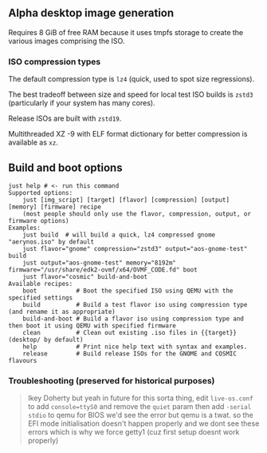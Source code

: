 ## Alpha desktop image generation

Requires 8 GiB of free RAM because it uses tmpfs storage to create the various images comprising the ISO.

### ISO compression types
 
The default compression type is `lz4` (quick, used to spot size regressions).
    
The best tradeoff between size and speed for local test ISO builds is `zstd3` (particularly if your system has many cores).

Release ISOs are built with `zstd19`.

Multithreaded XZ -9 with ELF format dictionary for better compression is available as `xz`.


## Build and boot options


```
just help # <- run this command
Supported options:
    just [img_script] [target] [flavor] [compression] [output] [memory] [firmware] recipe
    (most people should only use the flavor, compression, output, or firmware options)
Examples:
    just build  # will build a quick, lz4 compressed gnome "aerynos.iso" by default
    just flavor="gnome" compression="zstd3" output="aos-gnome-test" build
    just output="aos-gnome-test" memory="8192m" firmware="/usr/share/edk2-ovmf/x64/OVMF_CODE.fd" boot
    just flavor="cosmic" build-and-boot
Available recipes:
    boot           # Boot the specified ISO using QEMU with the specified settings
    build          # Build a test flavor iso using compression type (and rename it as appropriate)
    build-and-boot # Build a flavor iso using compression type and then boot it using QEMU with specified firmware
    clean          # Clean out existing .iso files in {{target}} (desktop/ by default)
    help           # Print nice help text with syntax and examples.
    release        # Build release ISOs for the GNOME and COSMIC flavours
```

### Troubleshooting (preserved for historical purposes)

> Ikey Doherty
> but yeah in future for this sorta thing, edit `live-os.conf` to add `console=ttyS0` and remove the `quiet` param
> then add `-serial stdio` to qemu
> for BIOS we'd see the error
> but qemu is a twat.
> so the EFI mode initialisation doesn't happen properly and we dont see these errors
> which is why we force getty1
> (cuz first setup doesnt work properly)
